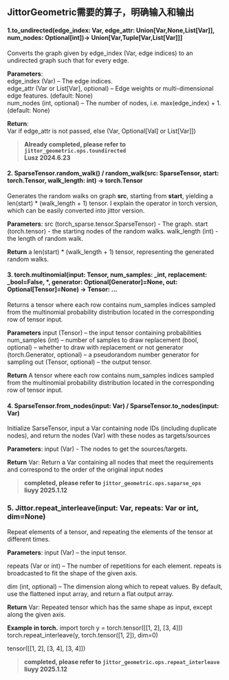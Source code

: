 <!--
 * @Description: 
 * @Author: lusz
 * @Date: 2024-06-22 20:01:47
-->
## JittorGeometric需要的算子，明确输入和输出

#### 1.to_undirected(edge_index: Var, edge_attr: Union[Var,None,List[Var]], num_nodes: Optional[int])→ Union[Var,Tuple[Var,List[Var]]]
Converts the graph given by edge_index (Var, edge indices) to an undirected graph such that for every edge.

**Parameters**:  
edge_index (Var) – The edge indices.  
edge_attr (Var or List[Var], optional) – Edge weights or multi-dimensional edge features. (default: None)  
num_nodes (int, optional) – The number of nodes, i.e. max(edge_index) + 1. (default: None)

**Return**:  
Var if edge_attr is not passed, else (Var, Optional[Val] or List[Var]])

><strong><span style="color: #4B4B4B;">Already completed, please refer to  `jittor_geometric.ops.toundirected `
<span></strong><br>
><strong><span style="color: #4B4B4B;">Lusz 2024.6.23
<span></strong>


#### 2. SparseTensor.random_walk() / random_walk(src: SparseTensor, start: torch.Tensor, walk_length: int) -> torch.Tensor
Generates the random walks on graph **src**, starting from **start**, yielding a len(start) * (walk_length + 1) tensor.
I explain the operator in torch version, which can be easily converted into jittor version.

**Parameters**:
src (torch_sparse.tensor.SparseTensor) - The graph.
start (torch.tensor) - the starting nodes of the random walks.
walk_length (int) - the length of random walk.

**Return**
a len(start) * (walk_length + 1) tensor, representing the generated random walks.

#### 3. torch.multinomial(input: Tensor, num_samples: _int, replacement: _bool=False, *, generator: Optional[Generator]=None, out: Optional[Tensor]=None) -> Tensor: ...
Returns a tensor where each row contains num_samples indices sampled from the multinomial probability distribution located in the corresponding row of tensor input.

**Parameters**
input (Tensor) – the input tensor containing probabilities
num_samples (int) – number of samples to draw
replacement (bool, optional) – whether to draw with replacement or not
generator (torch.Generator, optional) – a pseudorandom number generator for sampling
out (Tensor, optional) – the output tensor.

**Return**
A tensor where each row contains num_samples indices sampled from the multinomial probability distribution located in the corresponding row of tensor input.



#### 4. SparseTensor.from_nodes(input: Var) / SparseTensor.to_nodes(input: Var) 

Initialize SarseTensor, input a Var containing node IDs (including duplicate nodes), and return the nodes (Var) with these nodes as targets/sources

**Parameters**:
input (Var) - The nodes to get the sources/targets. 

**Return**
Var: Return a Var containing all nodes that meet the requirements and correspond to the order of the original input nodes

><strong><span style="color: #4B4B4B;">completed, please refer to  `jittor_geometric.ops.saparse_ops `
<span></strong><br>
><strong><span style="color: #4B4B4B;">liuyy 2025.1.12
<span></strong>

### 5. Jittor.repeat_interleave(input: Var, repeats: Var or int, dim=None)
Repeat elements of a tensor, and repeating the elements of the tensor at different times. 


**Parameters**:
input (Var) – the input tensor.

repeats (Var or int) – The number of repetitions for each element. repeats is broadcasted to fit the shape of the given axis.

dim (int, optional) – The dimension along which to repeat values. By default, use the flattened input array, and return a flat output array.

**Return**
Var: Repeated tensor which has the same shape as input, except along the given axis. 

**Example in torch.**
import torch
y = torch.tensor([[1, 2], [3, 4]])
torch.repeat_interleave(y, torch.tensor([1, 2]), dim=0)

tensor([[1, 2],
        [3, 4],
        [3, 4]])
><strong><span style="color: #4B4B4B;">completed, please refer to  `jittor_geometric.ops.repeat_interleave `
<span></strong><br>
><strong><span style="color: #4B4B4B;">liuyy 2025.1.12
<span></strong>
